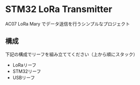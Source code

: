 # STM32 LoRa Transmitter

AC07 LoRa Mary でデータ送信を行うシンプルなプロジェクト

## 構成

下記の構成でリーフを組み立ててください（上から順にスタック）

* LoRaリーフ
* STM32リーフ
* USBリーフ
